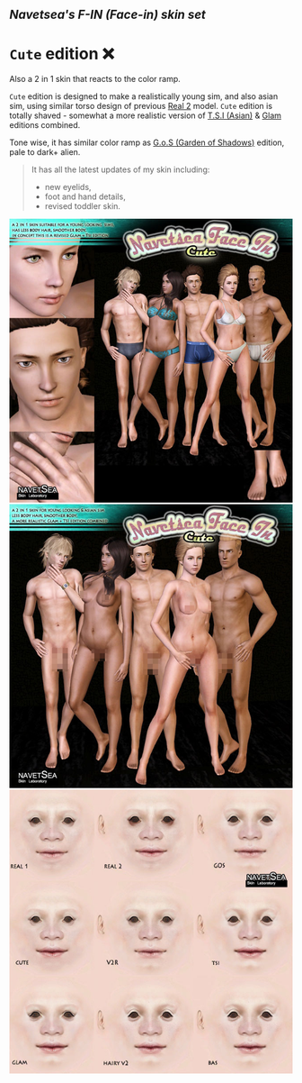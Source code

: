 ## _Navetsea's F-IN (Face-in) skin set_
# `Cute` edition ❌

Also a 2 in 1 skin that reacts to the color ramp.

`Cute` edition is designed to make a realistically young sim, and also asian sim, using similar torso design of previous [Real 2](/mods/10%20Real%202) model. `Cute` edition is totally shaved - somewhat a more realistic version of [T.S.I (Asian)](/mods/05%20T.S.I%20(Asian)) & [Glam](/mods/02%20Glam) editions combined.

Tone wise, it has similar color ramp as [G.o.S (Garden of Shadows)](/mods/07%20G.o.S%20(Garden%20of%20Shadows)) edition, pale to dark+ alien.

> It has all the latest updates of my skin including:
> * new eyelids,
> * foot and hand details,
> * revised toddler skin.

![Cute-1](/_PREVIEW/11%20Cute-1.jpg)
![Cute-2](/_PREVIEW/11%20Cute-2.jpg)
![Cute-3](/_PREVIEW/11%20Cute-3.jpg)
